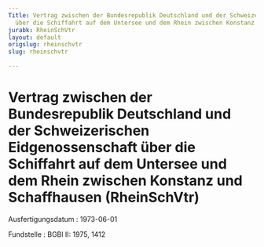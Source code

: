 ```yaml
---
Title: Vertrag zwischen der Bundesrepublik Deutschland und der Schweizerischen Eidgenossenschaft
  über die Schiffahrt auf dem Untersee und dem Rhein zwischen Konstanz und Schaffhausen
jurabk: RheinSchVtr
layout: default
origslug: rheinschvtr
slug: rheinschvtr

---
```


# Vertrag zwischen der Bundesrepublik Deutschland und der Schweizerischen Eidgenossenschaft über die Schiffahrt auf dem Untersee und dem Rhein zwischen Konstanz und Schaffhausen (RheinSchVtr)

Ausfertigungsdatum
:   1973-06-01

Fundstelle
:   BGBl II: 1975, 1412

